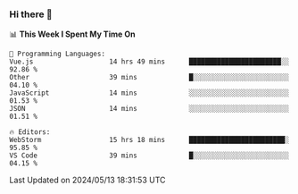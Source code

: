 ### Hi there 👋

<!--
**asdf12303116/asdf12303116** is a ✨ _special_ ✨ repository because its `README.md` (this file) appears on your GitHub profile.

Here are some ideas to get you started:

- 🔭 I’m currently working on ...
- 🌱 I’m currently learning ...
- 👯 I’m looking to collaborate on ...
- 🤔 I’m looking for help with ...
- 💬 Ask me about ...
- 📫 How to reach me: ...
- 😄 Pronouns: ...
- ⚡ Fun fact: ...
-->

<!--START_SECTION:waka-->
📊 **This Week I Spent My Time On** 

```text
💬 Programming Languages: 
Vue.js                   14 hrs 49 mins      ███████████████████████░░   92.86 % 
Other                    39 mins             █░░░░░░░░░░░░░░░░░░░░░░░░   04.10 % 
JavaScript               14 mins             ░░░░░░░░░░░░░░░░░░░░░░░░░   01.53 % 
JSON                     14 mins             ░░░░░░░░░░░░░░░░░░░░░░░░░   01.51 % 

🔥 Editors: 
WebStorm                 15 hrs 18 mins      ████████████████████████░   95.85 % 
VS Code                  39 mins             █░░░░░░░░░░░░░░░░░░░░░░░░   04.15 % 
```


 Last Updated on 2024/05/13 18:31:53 UTC
<!--END_SECTION:waka-->
